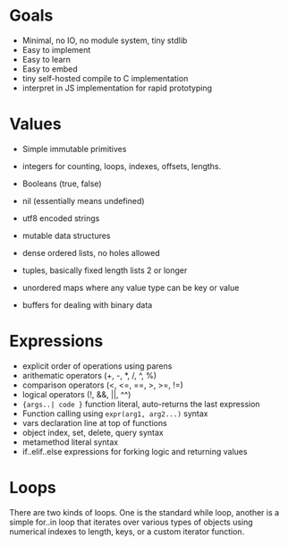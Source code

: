 # Goals

 - Minimal, no IO, no module system, tiny stdlib
 - Easy to implement
 - Easy to learn
 - Easy to embed
 - tiny self-hosted compile to C implementation
 - interpret in JS implementation for rapid prototyping

# Values

 - Simple immutable primitives
  - integers for counting, loops, indexes, offsets, lengths.
  - Booleans (true, false)
  - nil (essentially means undefined)
  - utf8 encoded strings

 - mutable data structures
  - dense ordered lists, no holes allowed
  - tuples, basically fixed length lists 2 or longer
  - unordered maps where any value type can be key or value
  - buffers for dealing with binary data

# Expressions

 - explicit order of operations using parens
 - arithematic operators (+, -, *, /, ^, %)
 - comparison operators (<, <=, ==, >, >=, !=)
 - logical operators (!, &&, ||, ^^)
 - `{args..| code }` function literal, auto-returns the last expression
 - Function calling using `expr(arg1, arg2...)` syntax
 - vars declaration line at top of functions
 - object index, set, delete, query syntax
 - metamethod literal syntax
 - if..elif..else expressions for forking logic and returning values

# Loops

There are two kinds of loops.  One is the standard while loop, another is a simple for..in loop that iterates over various types of objects using numerical indexes to length, keys, or a custom iterator function.

